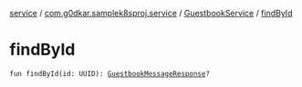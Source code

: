[service](../../index.md) / [com.g0dkar.samplek8sproj.service](../index.md) / [GuestbookService](index.md) / [findById](./find-by-id.md)

# findById

`fun findById(id: UUID): `[`GuestbookMessageResponse`](../../com.g0dkar.samplek8sproj.model.response/-guestbook-message-response/index.md)`?`